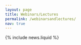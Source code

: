 ```yaml
---
layout: page
title: Webinars/Lectures
permalink: /webinarsandlectures/
nav: true
---
```


{% include news.liquid %}
